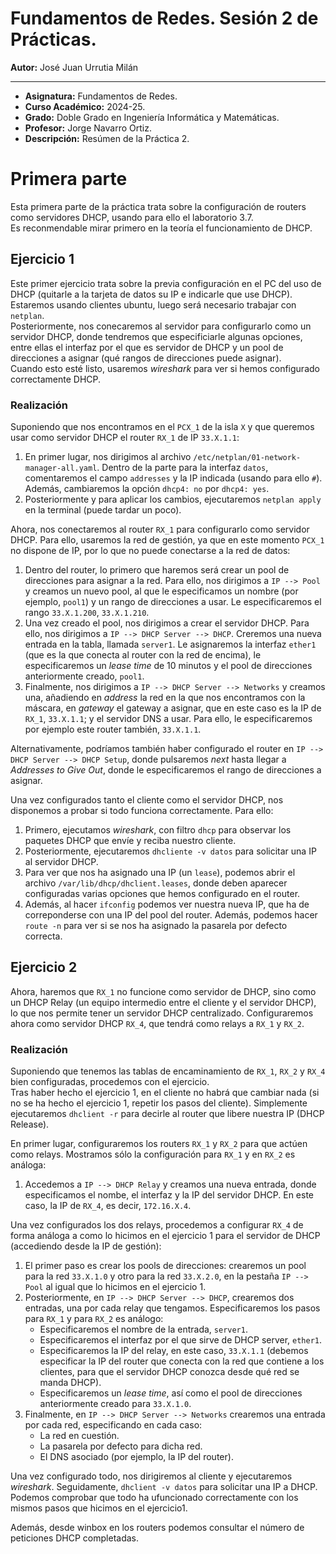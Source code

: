 # Fundamentos de Redes. Sesión 2 de Prácticas.

**Autor:** José Juan Urrutia Milán
***

- **Asignatura:** Fundamentos de Redes.  
- **Curso Académico:** 2024-25.
- **Grado:** Doble Grado en Ingeniería Informática y Matemáticas.
- **Profesor:** Jorge Navarro Ortiz.
- **Descripción:** Resúmen de la Práctica 2.

# Primera parte
Esta primera parte de la práctica trata sobre la configuración de routers como servidores DHCP, usando para ello el laboratorio 3.7.  
Es reconmendable mirar primero en la teoría el funcionamiento de DHCP.

## Ejercicio 1
Este primer ejercicio trata sobre la previa configuración en el PC del uso de DHCP (quitarle a la tarjeta de datos su IP e indicarle que use DHCP). Estaremos usando clientes ubuntu, luego será necesario trabajar con `netplan`.  
Posteriormente, nos conecaremos al servidor para configurarlo como un servidor DHCP, donde tendremos que especificiarle algunas opciones, entre ellas el interfaz por el que es servidor de DHCP y un pool de direcciones a asignar (qué rangos de direcciones puede asignar).  
Cuando esto esté listo, usaremos *wireshark* para ver si hemos configurado correctamente DHCP.  
  
### Realización
Suponiendo que nos encontramos en el `PCX_1` de la isla `X` y que queremos usar como servidor DHCP el router `RX_1` de IP `33.X.1.1`:  
1. En primer lugar, nos dirigimos al archivo `/etc/netplan/01-network-manager-all.yaml`. Dentro de la parte para la interfaz `datos`, comentaremos el campo `addresses` y la IP indicada (usando para ello `#`). Además, cambiaremos la opción `dhcp4: no` por `dhcp4: yes`.
2. Posteriormente y para aplicar los cambios, ejecutaremos `netplan apply` en la terminal (puede tardar un poco).  
  
Ahora, nos conectaremos al router `RX_1` para configurarlo como servidor DHCP. Para ello, usaremos la red de gestión, ya que en este momento `PCX_1` no dispone de IP, por lo que no puede conectarse a la red de datos:
1. Dentro del router, lo primero que haremos será crear un pool de direcciones para asignar a la red. Para ello, nos dirigimos a `IP --> Pool` y creamos un nuevo pool, al que le especificamos un nombre (por ejemplo, `pool1`) y un rango de direcciones a usar. Le especificaremos el rango `33.X.1.200`, `33.X.1.210`.
2. Una vez creado el pool, nos dirigimos a crear el servidor DHCP. Para ello, nos dirigimos a `IP --> DHCP Server --> DHCP`. Creremos una nueva entrada en la tabla, llamada `server1`. Le asignaremos la interfaz `ether1` (que es la que conecta al router con la red de encima), le especificaremos un *lease time* de 10 minutos y el pool de direcciones anteriormente creado, `pool1`.
3. Finalmente, nos dirigimos a `IP --> DHCP Server --> Networks` y creamos una, añadiendo en *address* la red en la que nos encontramos con la máscara, en *gateway* el gateway a asignar, que en este caso es la IP de `RX_1`, `33.X.1.1`; y el servidor DNS a usar. Para ello, le especificaremos por ejemplo este router también, `33.X.1.1`.  
  
Alternativamente, podríamos también haber configurado el router en `IP --> DHCP Server --> DHCP Setup`, donde pulsaremos *next* hasta llegar a *Addresses to Give Out*, donde le especificaremos el rango de direcciones a asignar.  
  
Una vez configurados tanto el cliente como el servidor DHCP, nos disponemos a probar si todo funciona correctamente. Para ello:
1. Primero, ejecutamos *wireshark*, con filtro `dhcp` para observar los paquetes DHCP que envíe y reciba nuestro cliente.
2. Posteriormente, ejecutaremos `dhcliente -v datos` para solicitar una IP al servidor DHCP.
3. Para ver que nos ha asignado una IP (un `lease`), podemos abrir el archivo `/var/lib/dhcp/dhclient.leases`, donde deben aparecer configuradas varias opciones que hemos configurado en el router.
4. Además, al hacer `ifconfig` podemos ver nuestra nueva IP, que ha de correponderse con una IP del pool del router. Además, podemos hacer `route -n` para ver si se nos ha asignado la pasarela por defecto correcta.

## Ejercicio 2
Ahora, haremos que `RX_1` no funcione como servidor de DHCP, sino como un DHCP Relay (un equipo intermedio entre el cliente y el servidor DHCP), lo que nos permite tener un servidor DHCP centralizado. Configuraremos ahora como servidor DHCP `RX_4`, que tendrá como relays a `RX_1` y `RX_2`.

### Realización
Suponiendo que tenemos las tablas de encaminamiento de `RX_1`, `RX_2` y `RX_4` bien configuradas, procedemos con el ejercicio.  
Tras haber hecho el ejercicio 1, en el cliente no habrá que cambiar nada (si no se ha hecho el ejercicio 1, repetir los pasos del cliente). Simplemente ejecutaremos `dhclient -r` para decirle al router que libere nuestra IP (DHCP Release).  
  
En primer lugar, configuraremos los routers `RX_1` y `RX_2` para que actúen como relays. Mostramos sólo la configuración para `RX_1` y en `RX_2` es análoga:
1. Accedemos a `IP --> DHCP Relay` y creamos una nueva entrada, donde especificamos el nombe, el interfaz y la IP del servidor DHCP. En este caso, la IP de `RX_4`, es decir, `172.16.X.4`.  

Una vez configurados los dos relays, procedemos a configurar `RX_4` de forma análoga a como lo hicimos en el ejercicio 1 para el servidor de DHCP (accediendo desde la IP de gestión):
1. El primer paso es crear los pools de direcciones: crearemos un pool para la red `33.X.1.0` y otro para la red `33.X.2.0`, en la pestaña `IP --> Pool` al igual que lo hicimos en el ejercicio 1.
2. Posteriormente, en `IP --> DHCP Server --> DHCP`, crearemos dos entradas, una por cada relay que tengamos. Especificaremos los pasos para `RX_1` y para `RX_2` es análogo:
    - Especificaremos el nombre de la entrada, `server1`.
    - Especificaremos el interfaz por el que sirve de DHCP server, `ether1`.
    - Especificaremos la IP del relay, en este caso, `33.X.1.1` (debemos especificar la IP del router que conecta con la red que contiene a los clientes, para que el servidor DHCP conozca desde qué red se manda DHCP).
    - Especificaremos un *lease time*, así como el pool de direcciones anteriormente creado para `33.X.1.0`.
3. Finalmente, en `IP --> DHCP Server --> Networks` crearemos una entrada por cada red, especificando en cada caso:
    - La red en cuestión.
    - La pasarela por defecto para dicha red.
    - El DNS asociado (por ejemplo, la IP del router).  
  
Una vez configurado todo, nos dirigiremos al cliente y ejecutaremos *wireshark*. Seguidamente, `dhclient -v datos` para solicitar una IP a DHCP. Podemos comprobar que todo ha ufuncionado correctamente con los mismos pasos que hicimos en el ejercicio1.  
  
Además, desde winbox en los routers podemos consultar el número de peticiones DHCP completadas.
